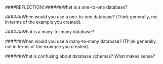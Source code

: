 

####REFLECTION!
######What is a one-to-one database?


######When would you use a one-to-one database? (Think generally, not in terms of the example you created).


######What is a many-to-many database?


######When would you use a many-to-many database? (Think generally, not in terms of the example you created).


######What is confusing about database schemas? What makes sense?
